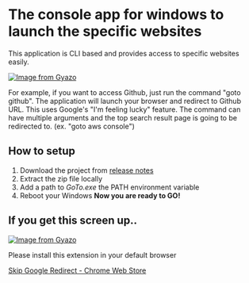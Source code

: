 # The console app for windows to launch the specific websites

This application is CLI based and provides access to specific websites easily.

[![Image from Gyazo](https://i.gyazo.com/df6872d99cd9c506f1957db24eac9016.gif)](https://gyazo.com/df6872d99cd9c506f1957db24eac9016)

For example, if you want to access Github, just run the command "goto github". The application will launch your browser and redirect to Github URL. This uses Google's "I'm feeling lucky" feature. The command can have multiple arguments and the top search result page is going to be redirected to. (ex. "goto aws console")


## How to setup
1. Download the project from [release notes](https://github.com/kota-imai/GoTo-ConsoleApp-for-Windows/releases)
2. Extract the zip file locally
3. Add a path to *GoTo.exe* the PATH environment variable
4. Reboot your Windows
**Now you are ready to GO!**


## If you get this screen up..
[![Image from Gyazo](https://i.gyazo.com/66b2771d6a38a9380a089396b8d0bf2f.png)](https://gyazo.com/66b2771d6a38a9380a089396b8d0bf2f.png)

Please install this extension in your default browser

[Skip Google Redirect - Chrome Web Store](https://chrome.google.com/webstore/detail/skip-google-redirect/eadldncondnnbbdgfncjoheallemkcjb/)